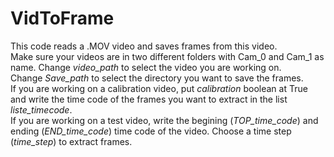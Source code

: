 # VidToFrame
This code reads a .MOV video and saves frames from this video.  
Make sure your videos are in two different folders with Cam_0 and Cam_1 as name.
Change *video_path* to select the video you are working on.  
Change *Save_path* to select the directory you want to save the frames.  
If you are working on a calibration video, put *calibration* boolean at True and write the time code of the frames you want to extract in the list *liste_timecode*.  
If you are working on a test video, write the begining (*TOP_time_code*) and ending (*END_time_code*) time code of the video. Choose a time step (*time_step*) to extract frames.
